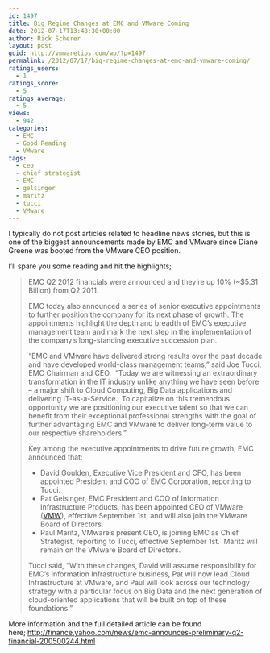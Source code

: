 ```yaml
---
id: 1497
title: Big Regime Changes at EMC and VMware Coming
date: 2012-07-17T13:48:30+00:00
author: Rick Scherer
layout: post
guid: http://vmwaretips.com/wp/?p=1497
permalink: /2012/07/17/big-regime-changes-at-emc-and-vmware-coming/
ratings_users:
  - 1
ratings_score:
  - 5
ratings_average:
  - 5
views:
  - 942
categories:
  - EMC
  - Good Reading
  - VMware
tags:
  - ceo
  - chief strategist
  - EMC
  - gelsinger
  - maritz
  - tucci
  - VMware
---
```

I typically do not post articles related to headline news stories, but this is one of the biggest announcements made by EMC and VMware since Diane Greene was booted from the VMware CEO position.

I&#8217;ll spare you some reading and hit the highlights;

> EMC Q2 2012 financials were announced and they&#8217;re up 10% (~$5.31 Billion) from Q2 2011.
> 
> EMC today also announced a series of senior executive appointments to further position the company for its next phase of growth. The appointments highlight the depth and breadth of EMC&#8217;s executive management team and mark the next step in the implementation of the company&#8217;s long-standing executive succession plan.
> 
> &#8220;EMC and VMware have delivered strong results over the past decade and have developed world-class management teams,&#8221; said Joe Tucci, EMC Chairman and CEO.  &#8220;Today we are witnessing an extraordinary transformation in the IT industry unlike anything we have seen before – a major shift to Cloud Computing, Big Data applications and delivering IT-as-a-Service.  To capitalize on this tremendous opportunity we are positioning our executive talent so that we can benefit from their exceptional professional strengths with the goal of further advantaging EMC and VMware to deliver long-term value to our respective shareholders.&#8221;
> 
> Key among the executive appointments to drive future growth, EMC announced that:
> 
> <ul type="disc">
>   <li>
>     David Goulden, Executive Vice President and CFO, has been appointed President and COO of EMC Corporation, reporting to Tucci.
>   </li>
>   <li>
>     Pat Gelsinger, EMC President and COO of Information Infrastructure Products, has been appointed CEO of VMware (<a href="http://finance.yahoo.com/q?s=vmw" target="_blank">VMW</a>), effective September 1st, and will also join the VMware Board of Directors.
>   </li>
>   <li>
>     Paul Maritz, VMware&#8217;s present CEO, is joining EMC as Chief Strategist, reporting to Tucci, effective September 1st.  Maritz will remain on the VMware Board of Directors.
>   </li>
> </ul>
> 
> Tucci said, &#8220;With these changes, David will assume responsibility for EMC&#8217;s Information Infrastructure business, Pat will now lead Cloud Infrastructure at VMware, and Paul will look across our technology strategy with a particular focus on Big Data and the next generation of cloud-oriented applications that will be built on top of these foundations.&#8221;

More information and the full detailed article can be found here; <a href="http://finance.yahoo.com/news/emc-announces-preliminary-q2-financial-200500244.html" target="_blank">http://finance.yahoo.com/news/emc-announces-preliminary-q2-financial-200500244.html</a>